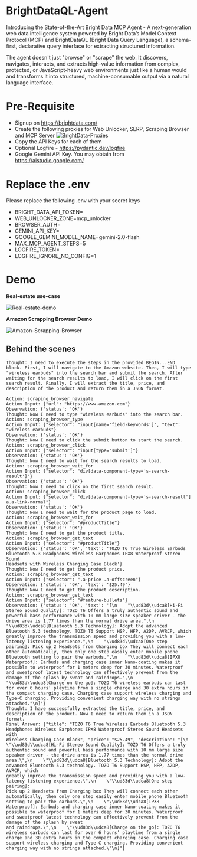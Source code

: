# BrightDataQL-Agent
Introducing the State-of-the-Art Bright Data MCP Agent - A next-generation web data intelligence system powered by Bright Data’s Model Context Protocol (MCP) and BrightDataQL (Bright Data Query Language), a schema-first, declarative query interface for extracting structured information.

The agent doesn't just "browse" or "scrape" the web. It discovers, navigates, interacts, and extracts high-value information from complex, protected, or JavaScript-heavy web environments just like a human would and transforms it into structured, machine-consumable output via a natural language interface.

# Pre-Requisite

- Signup on https://brightdata.com/
- Create the following proxies for Web Unlocker, SERP, Scraping Browser and MCP Server
![BrightData-Proxies](https://github.com/user-attachments/assets/bc62a6a9-f9bf-4859-8741-34e509735f20)
- Copy the API Keys for each of them
- Optional Logfire - https://pydantic.dev/logfire
- Google Gemini API Key. You may obtain from https://aistudio.google.com/

# Replace the .env

Please replace the following .env with your secret keys

- BRIGHT_DATA_API_TOKEN=
- WEB_UNLOCKER_ZONE=mcp_unlocker
- BROWSER_AUTH=
- GEMINI_API_KEY=
- GOOGLE_GEMINI_MODEL_NAME=gemini-2.0-flash
- MAX_MCP_AGENT_STEPS=5
- LOGFIRE_TOKEN=<optional>
- LOGFIRE_IGNORE_NO_CONFIG=1

# Demo

**Real-estate use-case**

![Real-estate-demo](https://dev-to-uploads.s3.amazonaws.com/uploads/articles/7kqx1s5cq9rwqhokhxwk.png)

**Amazon Scrapping Browser Demo**

![Amazon-Scrapping-Browser](https://dev-to-uploads.s3.amazonaws.com/uploads/articles/f7cblfhu6xdexe2j3wl8.png)

## Behind the scenes

```
Thought: I need to execute the steps in the provided BEGIN...END block. First, I will navigate to the Amazon website. Then, I will type "wireless earbuds" into the search bar and submit the search. After waiting for the search results to load, I will click on the first search result. Finally, I will extract the title, price, and description of the product and return them in a JSON format.

Action: scraping_browser_navigate
Action Input: {"url": "https://www.amazon.com"}
Observation: {'status': 'OK'}
Thought: Now I need to type "wireless earbuds" into the search bar.
Action: scraping_browser_type
Action Input: {"selector": "input[name='field-keywords']", "text": "wireless earbuds"}
Observation: {'status': 'OK'}
Thought: Now I need to click the submit button to start the search.
Action: scraping_browser_click
Action Input: {"selector": "input[type='submit']"}
Observation: {'status': 'OK'}
Thought: Now I need to wait for the search results to load.
Action: scraping_browser_wait_for
Action Input: {"selector": "div[data-component-type='s-search-result']"}
Observation: {'status': 'OK'}
Thought: Now I need to click on the first search result.
Action: scraping_browser_click
Action Input: {"selector": "div[data-component-type='s-search-result'] a.a-link-normal"}
Observation: {'status': 'OK'}
Thought: Now I need to wait for the product page to load.
Action: scraping_browser_wait_for
Action Input: {"selector": "#productTitle"}
Observation: {'status': 'OK'}
Thought: Now I need to get the product title.
Action: scraping_browser_get_text
Action Input: {"selector": "#productTitle"}
Observation: {'status': 'OK', 'text': 'TOZO T6 True Wireless Earbuds Bluetooth 5.3 Headphones Wireless Earphones IPX8 Waterproof Stereo Sound 
Headsets with Wireless Charging Case Black'}
Thought: Now I need to get the product price.
Action: scraping_browser_get_text
Action Input: {"selector": ".a-price .a-offscreen"}
Observation: {'status': 'OK', 'text': '$25.49'}
Thought: Now I need to get the product description.
Action: scraping_browser_get_text
Action Input: {"selector": "#feature-bullets"}
Observation: {'status': 'OK', 'text': '[\n    "\\ud83d\\udca8[Hi-Fi Stereo Sound Quality]: TOZO T6 Offers a truly authentic sound and powerful bass performance with 10 mm large size speaker driver - the drive area is 1.77 times than the normal drive area.",\n    "\\ud83d\\udca8[Bluetooth 5.3 Technology]: Adopt the advanced Bluetooth 5.3 technology. TOZO T6 Support HSP, HFP, A2DP, AVRCP, which greatly improve the transmission speed and providing you with a low-latency listening experience.",\n    "\\ud83d\\udca8[One step pairing]: Pick up 2 Headsets from Charging box They will connect each other automatically, then only one step easily enter mobile phone Bluetooth setting to pair the earbuds.",\n    "\\ud83d\\udca8[IPX8 Waterproof]: Earbuds and charging case inner Nano-coating makes it possible to waterproof for 1 meters deep for 30 minutes. Waterproof and sweatproof latest technology can effectively prevent from the damage of the splash by sweat and raindrops.",\n    "\\ud83d\\udca8[Charge on the go]: TOZO T6 wireless earbuds can last for over 6 hours’ playtime from a single charge and 30 extra hours in the compact charging case. Charging case support wireless charging and Type-C charging. Providing convenient charging way with no strings attached."\n]'}    
Thought: I have successfully extracted the title, price, and description of the product. Now I need to return them in a JSON format.
Final Answer: {"title": "TOZO T6 True Wireless Earbuds Bluetooth 5.3 Headphones Wireless Earphones IPX8 Waterproof Stereo Sound Headsets with 
Wireless Charging Case Black", "price": "$25.49", "description": "[\n    \"\\ud83d\\udca8[Hi-Fi Stereo Sound Quality]: TOZO T6 Offers a truly 
authentic sound and powerful bass performance with 10 mm large size speaker driver - the drive area is 1.77 times than the normal drive area.\",\n    \"\\ud83d\\udca8[Bluetooth 5.3 Technology]: Adopt the advanced Bluetooth 5.3 technology. TOZO T6 Support HSP, HFP, A2DP, AVRCP, which 
greatly improve the transmission speed and providing you with a low-latency listening experience.\",\n    \"\\ud83d\\udca8[One step pairing]: 
Pick up 2 Headsets from Charging box They will connect each other automatically, then only one step easily enter mobile phone Bluetooth setting to pair the earbuds.\",\n    \"\\ud83d\\udca8[IPX8 Waterproof]: Earbuds and charging case inner Nano-coating makes it possible to waterproof for 1 meters deep for 30 minutes. Waterproof and sweatproof latest technology can effectively prevent from the damage of the splash by sweat 
and raindrops.\",\n    \"\\ud83d\\udca8[Charge on the go]: TOZO T6 wireless earbuds can last for over 6 hours’ playtime from a single charge and 30 extra hours in the compact charging case. Charging case support wireless charging and Type-C charging. Providing convenient charging way with no strings attached.\"\n]"}
```
